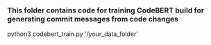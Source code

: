 ### This folder contains code for training CodeBERT build for generating commit messages from code changes

python3 codebert_train.py '/your_data_folder'
